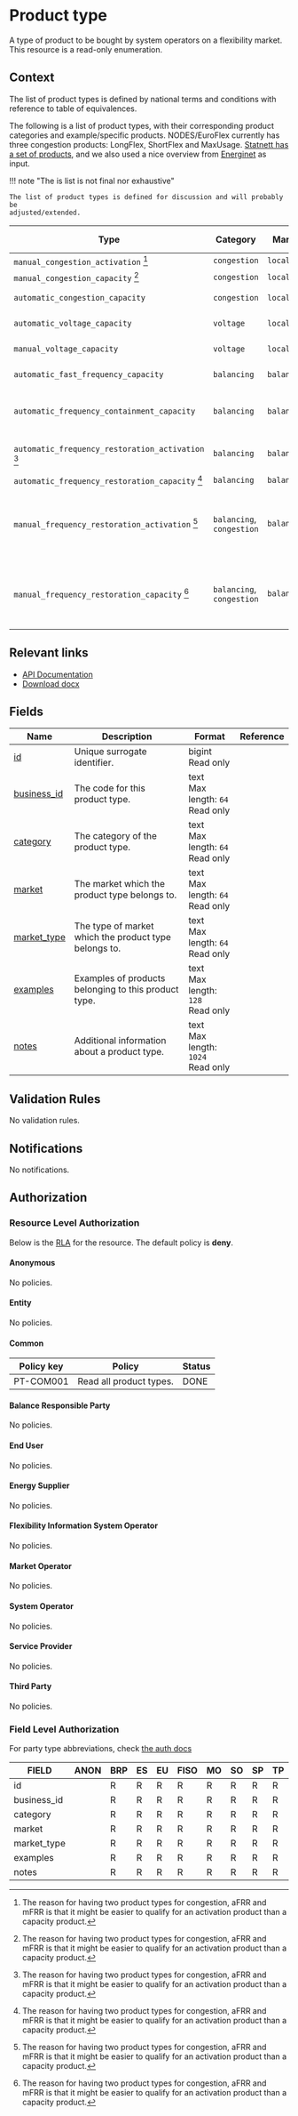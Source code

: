 # Product type

A type of product to be bought by system operators on a flexibility market.
This resource is a read-only enumeration.

## Context

The list of product types is defined by national terms and conditions with
reference to table of equivalences.

The following is a list of product types, with their corresponding product
categories and example/specific products. NODES/EuroFlex currently has three
congestion products: LongFlex, ShortFlex and MaxUsage.
[Statnett has a set of products](https://www.statnett.no/for-aktorer-i-kraftbransjen/systemansvaret/kraftmarkedet/reservemarkeder/kort-om-de-ulike-reservene/),
and we also used a nice overview from
[Energinet](https://energinet.dk/el/systemydelser/introduktion-til-systemydelser/oversigt-over-systemydelser/)
as input.

!!! note "The is list is not final nor exhaustive"

    The list of product types is defined for discussion and will probably be
    adjusted/extended.

| Type                                              | Category                  | Market      | Market type  |  Example              | Notes                                                                                                 |
|---------------------------------------------------|---------------------------|-------------|--------------|-----------------------|-------------------------------------------------------------------------------------------------------|
| `manual_congestion_activation` [^1]               | `congestion`              | `local`     | `activation` | ShortFlex             | Activation.                                                                                           |
| `manual_congestion_capacity` [^1]                 | `congestion`              | `local`     | `capacity`   | LongFlex              | Capacity.                                                                                             |
| `automatic_congestion_capacity`                   | `congestion`              | `local`     | `capped`     | MaxUsage              | Capacity restriction for a period.                                                                    |
| `automatic_voltage_capacity`                      | `voltage`                 | `local`     | `capacity`   |                       | Automatic reserves for voltage control.                                                               |
| `manual_voltage_capacity`                         | `voltage`                 | `local`     | `capacity`   |                       | Manual reserves for voltage control.                                                                  |
| `automatic_fast_frequency_capacity`               | `balancing`               | `balancing` | `capacity`   | FRR Profil, FRR Flex  |                                                                                                       |
| `automatic_frequency_containment_capacity`        | `balancing`               | `balancing` | `capacity`   | FCR-N, FCR-D          | For normal operation 49,9-50,1Hz. For disturbances outside normal.                                    |
| `automatic_frequency_restoration_activation` [^1] | `balancing`               | `balancing` | `activation` | aFRR                  | There is currently no activation market for aFRR.                                                     |
| `automatic_frequency_restoration_capacity` [^1]   | `balancing`               | `balancing` | `capacity`   | aFRR CM               | Capacity.                                                                                             |
| `manual_frequency_restoration_activation` [^1]    | `balancing`, `congestion` | `balancing` | `activation` | mFRR EAM, mFRR-D, EAM | Activation, activation for larger disruptions, congestion due to "spesialreguleringer" from Statnett. |
| `manual_frequency_restoration_capacity` [^1]      | `balancing`, `congestion` | `balancing` | `capacity`   | mFRR CM, mFRR-D CM    | Capacity, capacity for larger disruptions, congestion due to "spesialreguleringer" from Statnett.     |

[^1]: The reason for having two product types for congestion, aFRR and mFRR is
      that it might be easier to qualify for an activation product than a
      capacity product.

## Relevant links

* [API Documentation](/api/v0/#/operations/list_product_type)
* [Download docx](/docs/download/product_type.docx)

## Fields

| Name                                                                  | Description                                           | Format                                    | Reference |
|-----------------------------------------------------------------------|-------------------------------------------------------|-------------------------------------------|-----------|
| <a name="field-id" href="#field-id">id</a>                            | Unique surrogate identifier.                          | bigint<br/>Read only                      |           |
| <a name="field-business_id" href="#field-business_id">business_id</a> | The code for this product type.                       | text<br/>Max length: `64`<br/>Read only   |           |
| <a name="field-category" href="#field-category">category</a>          | The category of the product type.                     | text<br/>Max length: `64`<br/>Read only   |           |
| <a name="field-market" href="#field-market">market</a>                | The market which the product type belongs to.         | text<br/>Max length: `64`<br/>Read only   |           |
| <a name="field-market_type" href="#field-market_type">market_type</a> | The type of market which the product type belongs to. | text<br/>Max length: `64`<br/>Read only   |           |
| <a name="field-examples" href="#field-examples">examples</a>          | Examples of products belonging to this product type.  | text<br/>Max length: `128`<br/>Read only  |           |
| <a name="field-notes" href="#field-notes">notes</a>                   | Additional information about a product type.          | text<br/>Max length: `1024`<br/>Read only |           |

## Validation Rules

No validation rules.

## Notifications

No notifications.

## Authorization

### Resource Level Authorization

Below is the [RLA](../auth.md#resource-level-authorization-rla) for the
resource. The default policy is **deny**.

#### Anonymous

No policies.

#### Entity

No policies.

#### Common

| Policy key | Policy                  | Status |
|------------|-------------------------|--------|
| PT-COM001  | Read all product types. | DONE   |

#### Balance Responsible Party

No policies.

#### End User

No policies.

#### Energy Supplier

No policies.

#### Flexibility Information System Operator

No policies.

#### Market Operator

No policies.

#### System Operator

No policies.

#### Service Provider

No policies.

#### Third Party

No policies.

### Field Level Authorization

For party type abbreviations, check [the auth docs](../auth.md#party)

| FIELD       | ANON | BRP | ES | EU | FISO | MO | SO | SP | TP |
|-------------|------|-----|----|----|------|----|----|----|----|
| id          |      | R   | R  | R  | R    | R  | R  | R  | R  |
| business_id |      | R   | R  | R  | R    | R  | R  | R  | R  |
| category    |      | R   | R  | R  | R    | R  | R  | R  | R  |
| market      |      | R   | R  | R  | R    | R  | R  | R  | R  |
| market_type |      | R   | R  | R  | R    | R  | R  | R  | R  |
| examples    |      | R   | R  | R  | R    | R  | R  | R  | R  |
| notes       |      | R   | R  | R  | R    | R  | R  | R  | R  |
